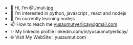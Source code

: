 - 👋 Hi, I’m @Umut-jpg
- 👀 I’m interested in python, javascript , react and nodejs
- 🌱 I’m currently learning nodejs
- 📫 How to reach me yusaumutyerlicay@gmail.com
- ✨ My linkedin profile linkedin.com/in/yusaumutyerlicay/
- 🌐 Visit My WebSite : yusaumut.com
